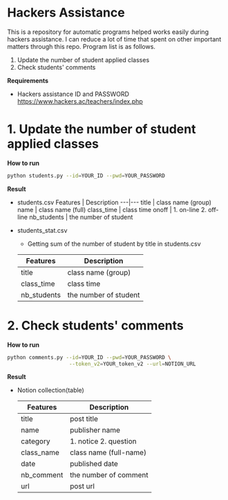 # Hackers Assistance

This is a repository for automatic programs helped works easily during hackers assistance. I can reduce a lot of time that spent on other important matters through this repo. Program list is as follows.

1. Update the number of student applied classes
2. Check students' comments 

**Requirements**
- Hackers assistance ID and PASSWORD  
    https://www.hackers.ac/teachers/index.php

# 1. Update the number of student applied classes

**How to run**
```bash
python students.py --id=YOUR_ID --pwd=YOUR_PASSWORD
```

**Result**
- students.csv
    Features | Description
    ---|---
    title | class name (group)
    name | class name (full)
    class_time | class time
    onoff | 1. on-line 2. off-line
    nb_students | the number of student

- students_stat.csv
    - Getting sum of the number of student by title in students.csv

    Features | Description
    ---|---
    title | class name (group)
    class_time | class time
    nb_students | the number of student



# 2. Check students' comments

**How to run**
```bash
python comments.py --id=YOUR_ID --pwd=YOUR_PASSWORD \
                    --token_v2=YOUR_token_v2 --url=NOTION_URL
```

**Result**
- Notion collection(table)

    Features | Description
    ---|---
    title | post title
    name | publisher name
    category | 1. notice 2. question
    class_name | class name (full-name)
    date | published date
    nb_comment | the number of comment
    url  | post url
